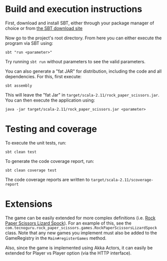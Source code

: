 # Build and execution instructions

First, download and install SBT, either through your package manager of choice or from [the SBT download site](http://www.scala-sbt.org/download.html)

Now go to the project's root directory. From here you can either execute the program via SBT using:

`sbt "run <parameter>"`

Try running `sbt run` without parameters to see the valid parameters.

You can also generate a "fat JAR" for distribution, including the code and all dependencies. For this, first execute:

```
sbt assembly
```

This will leave the "fat Jar" in `target/scala-2.11/rock_paper_scissors.jar`. You can then execute the application using:

```
java -jar target/scala-2.11/rock_paper_scissors.jar <parameter>
```

# Testing and coverage

To execute the unit tests, run:

```
sbt clean test
```

To generate the code coverage report, run:

```
sbt clean coverage test
```

The code coverage reports are written to `target/scala-2.11/scoverage-report`

# Extensions

The game can be easily extended for more complex definitions (i.e. [Rock Paper Scissors Lizard Spock](http://www.samkass.com/theories/RPSSL.html)). For an example of this, see the `com.tecnoguru.rock_paper_scissors.games.RockPaperScissorsLizardSpock` class. Note that any new games you implement must also be added to the GameRegistry in the `Main#registerGames` method.

Also, since the game is implemented using Akka Actors, it can easily be extended for Player vs Player option (via the HTTP interface).


